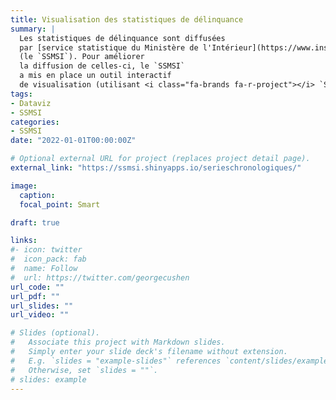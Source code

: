 ```yaml
---
title: Visualisation des statistiques de délinquance
summary: |
  Les statistiques de délinquance sont diffusées
  par [service statistique du Ministère de l'Intérieur](https://www.insee.fr/fr/information/2114936)
  (le `SSMSI`). Pour améliorer
  la diffusion de celles-ci, le `SSMSI`
  a mis en place un outil interactif 
  de visualisation (utilisant <i class="fa-brands fa-r-project"></i> `Shiny`)
tags:
- Dataviz
- SSMSI
categories:
- SSMSI
date: "2022-01-01T00:00:00Z"

# Optional external URL for project (replaces project detail page).
external_link: "https://ssmsi.shinyapps.io/serieschronologiques/"

image:
  caption: 
  focal_point: Smart

draft: true

links:
#- icon: twitter
#  icon_pack: fab
#  name: Follow
#  url: https://twitter.com/georgecushen
url_code: ""
url_pdf: ""
url_slides: ""
url_video: ""

# Slides (optional).
#   Associate this project with Markdown slides.
#   Simply enter your slide deck's filename without extension.
#   E.g. `slides = "example-slides"` references `content/slides/example-slides.md`.
#   Otherwise, set `slides = ""`.
# slides: example
---
```




